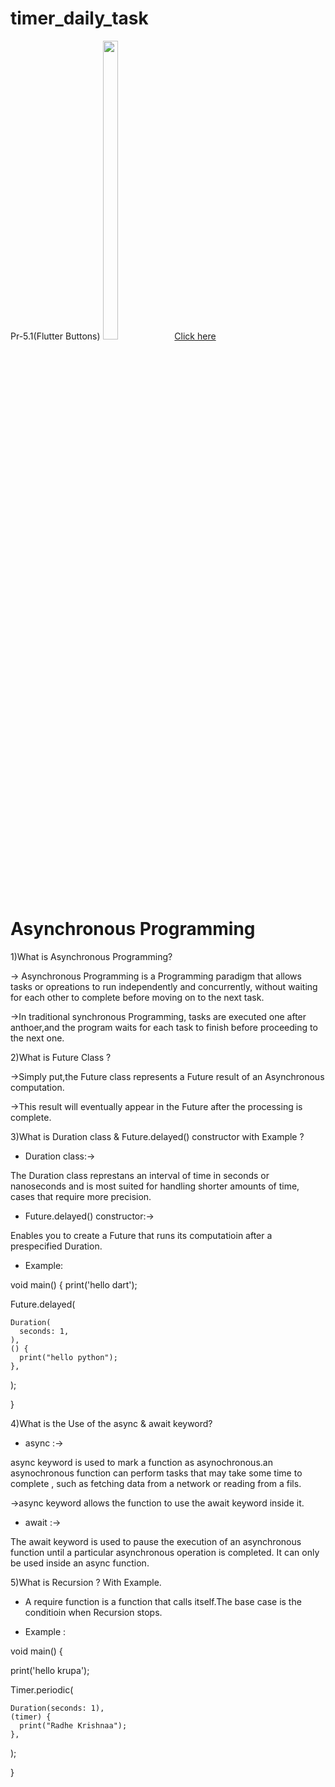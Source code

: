 # timer_daily_task
<p>
  Pr-5.1(Flutter Buttons)
  <img src="https://github.com/Krupaparmar30/timer_daily_task/assets/149374671/d827cc2f-31f0-488d-ba4a-6d9fb2940caf"width=22% height=35%>
  <a href="https://github.com/Krupaparmar30/timer_daily_task/blob/master/lib/daliy_task/flutter_buttons/fluffer_button.dart">Click here </a>
</p>

# Asynchronous Programming
1)What is Asynchronous Programming?

-> Asynchronous Programming is a Programming paradigm that allows tasks or opreations to run independently and concurrently, without waiting for each other to complete before moving on to the next task.

->In traditional synchronous Programming, tasks are executed one after anthoer,and the program waits for each task to finish before proceeding to the next one.

2)What is Future Class ?

->Simply put,the Future class represents a Future result of an Asynchronous computation.

->This result will eventually appear in the Future after the processing is complete.

3)What is Duration class & Future.delayed() constructor with Example ?

* Duration class:->

The Duration class represtans an interval of time in seconds or nanoseconds and is most suited for handling shorter amounts of time, cases that require more precision.

* Future.delayed() constructor:->

Enables you to create a Future that runs its computatioin after a prespecified Duration.

* Example:

void main()
{
  print('hello dart');

  Future.delayed(
      
    Duration(
      seconds: 1,
    ),
    () {
      print("hello python");
    },
  );

}

4)What is the Use of the async & await keyword?

 * async :->
 
 async keyword is used to mark a function as asynochronous.an asynochronous function can perform tasks that may take some time to complete , such as fetching data from a network or reading from a fils.

 ->async keyword allows the function to use the await keyword inside it.

 * await :->

 The await keyword is used to pause the execution of an asynchronous function until a particular asynchronous operation is completed. It can only be used inside an async function. 

 5)What is Recursion ? With Example.

* A require function is a function that calls itself.The base case is the conditioin when Recursion stops.

* Example :

void main()
{

  print('hello krupa');

   Timer.periodic(
    
    Duration(seconds: 1),
    (timer) {
      print("Radhe Krishnaa");
    },
   );

}







